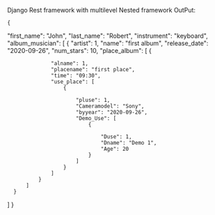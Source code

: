 Django Rest framework with multilevel Nested framework
OutPut:

    {
  "first_name": "John",
  "last_name": "Robert",
  "instrument": "keyboard",
  "album_musician": [
      {
          "artist": 1,
          "name": "first album",
          "release_date": "2020-09-26",
          "num_stars": 10,
          "place_album": [
              {
                
                  "alname": 1,
                  "placename": "first place",
                  "time": "09:30",
                  "use_place": [
                      {
                          
                          "pluse": 1,
                          "Cameramodel": "Sony",
                          "byyear": "2020-09-26",
                          "Demo_Use": [
                              {
                                 
                                  "Duse": 1,
                                  "Dname": "Demo 1",
                                  "Age": 20
                              }
                          ]
                      }
                  ]
              }
          ]
      }
  ]
}

